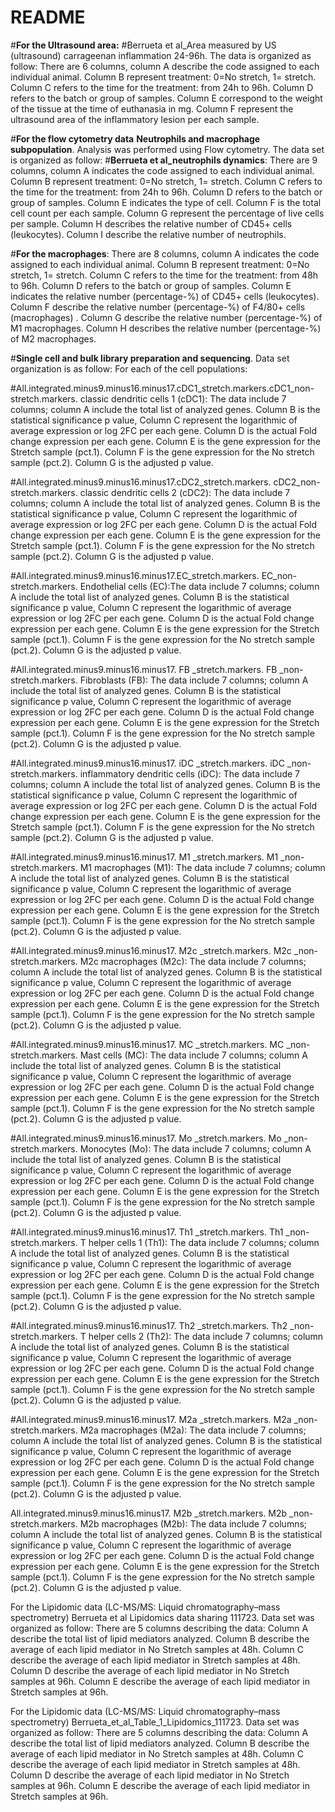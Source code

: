 # README
#**For the Ultrasound area:**
#Berrueta et al_Area measured by US (ultrasound) carrageenan inflammation 24-96h. The data is organized as follow: There are 6 columns, column A describe the code assigned to each individual animal. Column B represent treatment: 0=No stretch, 1= stretch. Column C refers to the time for the treatment: from 24h to 96h. Column D refers to the batch or group of samples.  Column E correspond to the weight of the tissue at the time of euthanasia in mg. Column F  represent the ultrasound area of the inflammatory lesion per each sample.

#**For the flow cytometry data**
**Neutrophils and macrophage subpopulation**. Analysis was performed using Flow cytometry. The data set is organized as follow:
#**Berrueta et al_neutrophils dynamics**: There are 9 columns, column A indicates the code assigned to each individual animal. Column B represent treatment: 0=No stretch, 1= stretch. Column C refers to the time for the treatment: from 24h to 96h. Column D refers to the batch or group of samples. Column E indicates the type of cell. Column F is the total cell count per each sample. Column G represent the percentage of live cells per sample. Column H describes the relative number of CD45+ cells (leukocytes). Column I describe the relative number of neutrophils. 


#**For the macrophages**: There are 8 columns, column A indicates the code assigned to each individual animal. Column B represent treatment: 0=No stretch, 1= stretch. Column C refers to the time for the treatment: from 48h to 96h. Column D refers to the batch or group of samples. Column E indicates the relative number (percentage-%)    of CD45+ cells (leukocytes). Column F describe the relative number (percentage-%)  of F4/80+ cells (macrophages) . Column G describe the relative number (percentage-%)  of M1 macrophages. Column H describes the relative number (percentage-%)  of M2 macrophages.

#**Single cell and bulk library preparation and sequencing**. Data set organization is as follow: For each of the cell populations: 

#All.integrated.minus9.minus16.minus17.cDC1_stretch.markers.cDC1_non-stretch.markers. classic dendritic cells 1 (cDC1): The data include 7 columns; column A include the total list of analyzed genes. Column B is the statistical significance p value, Column C represent the logarithmic of average expression or  log 2FC  per each gene. Column  D is the actual Fold change expression per each gene. Column E is the gene expression for the Stretch sample (pct.1). Column F is the gene expression for the No stretch sample (pct.2). Column G is the adjusted p value.

#All.integrated.minus9.minus16.minus17.cDC2_stretch.markers. cDC2_non-stretch.markers. classic dendritic cells 2 (cDC2):  The data include 7 columns; column A include the total list of analyzed genes. Column B is the statistical significance p value, Column C represent the logarithmic of average expression or  log 2FC  per each gene. Column  D is the actual Fold change expression per each gene. Column E is the gene expression for the Stretch sample (pct.1). Column F is the gene expression for the No stretch sample (pct.2). Column G is the adjusted p value.

#All.integrated.minus9.minus16.minus17.EC_stretch.markers. EC_non-stretch.markers. Endothelial cells (EC):The data include 7 columns; column A include the total list of analyzed genes. Column B is the statistical significance p value, Column C represent the logarithmic of average expression or  log 2FC  per each gene. Column  D is the actual Fold change expression per each gene. Column E is the gene expression for the Stretch sample (pct.1). Column F is the gene expression for the No stretch sample (pct.2). Column G is the adjusted p value.

#All.integrated.minus9.minus16.minus17. FB _stretch.markers. FB _non-stretch.markers. Fibroblasts (FB): The data include 7 columns; column A include the total list of analyzed genes. Column B is the statistical significance p value, Column C represent the logarithmic of average expression or  log 2FC  per each gene. Column  D is the actual Fold change expression per each gene. Column E is the gene expression for the Stretch sample (pct.1). Column F is the gene expression for the No stretch sample (pct.2). Column G is the adjusted p value.

#All.integrated.minus9.minus16.minus17. iDC _stretch.markers. iDC _non-stretch.markers. inflammatory dendritic cells (iDC): The data include 7 columns; column A include the total list of analyzed genes. Column B is the statistical significance p value, Column C represent the logarithmic of average expression or  log 2FC  per each gene. Column  D is the actual Fold change expression per each gene. Column E is the gene expression for the Stretch sample (pct.1). Column F is the gene expression for the No stretch sample (pct.2). Column G is the adjusted p value.

#All.integrated.minus9.minus16.minus17. M1 _stretch.markers. M1 _non-stretch.markers. M1 macrophages (M1): The data include 7 columns; column A include the total list of analyzed genes. Column B is the statistical significance p value, Column C represent the logarithmic of average expression or  log 2FC  per each gene. Column  D is the actual Fold change expression per each gene. Column E is the gene expression for the Stretch sample (pct.1). Column F is the gene expression for the No stretch sample (pct.2). Column G is the adjusted p value.

#All.integrated.minus9.minus16.minus17. M2c _stretch.markers. M2c _non-stretch.markers.  M2c macrophages (M2c): The data include 7 columns; column A include the total list of analyzed genes. Column B is the statistical significance p value, Column C represent the logarithmic of average expression or  log 2FC  per each gene. Column  D is the actual Fold change expression per each gene. Column E is the gene expression for the Stretch sample (pct.1). Column F is the gene expression for the No stretch sample (pct.2). Column G is the adjusted p value.

#All.integrated.minus9.minus16.minus17. MC _stretch.markers. MC _non-stretch.markers. Mast cells (MC): The data include 7 columns; column A include the total list of analyzed genes. Column B is the statistical significance p value, Column C represent the logarithmic of average expression or  log 2FC  per each gene. Column  D is the actual Fold change expression per each gene. Column E is the gene expression for the Stretch sample (pct.1). Column F is the gene expression for the No stretch sample (pct.2). Column G is the adjusted p value.

#All.integrated.minus9.minus16.minus17. Mo _stretch.markers. Mo _non-stretch.markers. Monocytes (Mo): The data include 7 columns; column A include the total list of analyzed genes. Column B is the statistical significance p value, Column C represent the logarithmic of average expression or  log 2FC  per each gene. Column  D is the actual Fold change expression per each gene. Column E is the gene expression for the Stretch sample (pct.1). Column F is the gene expression for the No stretch sample (pct.2). Column G is the adjusted p value.

#All.integrated.minus9.minus16.minus17. Th1 _stretch.markers. Th1 _non-stretch.markers.  T helper cells 1 (Th1): The data include 7 columns; column A include the total list of analyzed genes. Column B is the statistical significance p value, Column C represent the logarithmic of average expression or  log 2FC  per each gene. Column  D is the actual Fold change expression per each gene. Column E is the gene expression for the Stretch sample (pct.1). Column F is the gene expression for the No stretch sample (pct.2). Column G is the adjusted p value.

#All.integrated.minus9.minus16.minus17. Th2 _stretch.markers. Th2 _non-stretch.markers. T helper cells 2 (Th2): The data include 7 columns; column A include the total list of analyzed genes. Column B is the statistical significance p value, Column C represent the logarithmic of average expression or  log 2FC  per each gene. Column  D is the actual Fold change expression per each gene. Column E is the gene expression for the Stretch sample (pct.1). Column F is the gene expression for the No stretch sample (pct.2). Column G is the adjusted p value.

#All.integrated.minus9.minus16.minus17. M2a _stretch.markers. M2a _non-stretch.markers. M2a macrophages (M2a): The data include 7 columns; column A include the total list of analyzed genes. Column B is the statistical significance p value, Column C represent the logarithmic of average expression or  log 2FC  per each gene. Column  D is the actual Fold change expression per each gene. Column E is the gene expression for the Stretch sample (pct.1). Column F is the gene expression for the No stretch sample (pct.2). Column G is the adjusted p value.

All.integrated.minus9.minus16.minus17. M2b _stretch.markers. M2b _non-stretch.markers. M2b macrophages (M2b):  The data include 7 columns; column A include the total list of analyzed genes. Column B is the statistical significance p value, Column C represent the logarithmic of average expression or  log 2FC  per each gene. Column  D is the actual Fold change expression per each gene. Column E is the gene expression for the Stretch sample (pct.1). Column F is the gene expression for the No stretch sample (pct.2). Column G is the adjusted p value.

For the Lipidomic data (LC-MS/MS: Liquid chromatography–mass spectrometry)
Berrueta et al Lipidomics data sharing 111723.  Data set was organized as follow: There are 5 columns describing the data: Column A describe the total  list of lipid mediators analyzed. Column B describe the average of each lipid mediator in No Stretch samples at 48h. Column C describe the average of each lipid mediator in  Stretch samples at 48h. Column D describe the average of each lipid mediator in No Stretch samples at 96h. Column E describe the average of each lipid mediator in  Stretch samples at 96h.

For the Lipidomic data (LC-MS/MS: Liquid chromatography–mass spectrometry)
Berrueta_et_al_Table_1_Lipidomics_111723.  Data set was organized as follow: There are 5 columns describing the data: Column A describe the total  list of lipid mediators analyzed. Column B describe the average of each lipid mediator in No Stretch samples at 48h. Column C describe the average of each lipid mediator in  Stretch samples at 48h. Column D describe the average of each lipid mediator in No Stretch samples at 96h. Column E describe the average of each lipid mediator in  Stretch samples at 96h.






